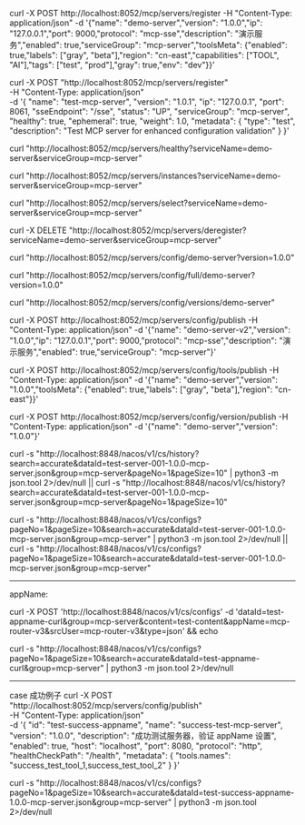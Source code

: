 curl -X POST http://localhost:8052/mcp/servers/register -H "Content-Type: application/json" -d '{"name": "demo-server","version": "1.0.0","ip": "127.0.0.1","port": 9000,"protocol": "mcp-sse","description": "演示服务","enabled": true,"serviceGroup": "mcp-server","toolsMeta": {"enabled": true,"labels": ["gray", "beta"],"region": "cn-east","capabilities": ["TOOL", "AI"],"tags": ["test", "prod"],"gray": true,"env": "dev"}}'


curl -X POST "http://localhost:8052/mcp/servers/register" \
     -H "Content-Type: application/json" \
     -d '{
       "name": "test-mcp-server",
       "version": "1.0.1",
       "ip": "127.0.0.1",
       "port": 8061,
       "sseEndpoint": "/sse",
       "status": "UP",
       "serviceGroup": "mcp-server",
       "healthy": true,
       "ephemeral": true,
       "weight": 1.0,
       "metadata": {
         "type": "test",
         "description": "Test MCP server for enhanced configuration validation"
       }
     }'

curl "http://localhost:8052/mcp/servers/healthy?serviceName=demo-server&serviceGroup=mcp-server"

curl "http://localhost:8052/mcp/servers/instances?serviceName=demo-server&serviceGroup=mcp-server"


curl "http://localhost:8052/mcp/servers/select?serviceName=demo-server&serviceGroup=mcp-server"

curl -X DELETE "http://localhost:8052/mcp/servers/deregister?serviceName=demo-server&serviceGroup=mcp-server"

curl "http://localhost:8052/mcp/servers/config/demo-server?version=1.0.0"

curl "http://localhost:8052/mcp/servers/config/full/demo-server?version=1.0.0"

curl "http://localhost:8052/mcp/servers/config/versions/demo-server"

curl -X POST http://localhost:8052/mcp/servers/config/publish -H "Content-Type: application/json" -d '{"name": "demo-server-v2","version": "1.0.0","ip": "127.0.0.1","port": 9000,"protocol": "mcp-sse","description": "演示服务","enabled": true,"serviceGroup": "mcp-server"}'


curl -X POST http://localhost:8052/mcp/servers/config/tools/publish -H "Content-Type: application/json" -d '{"name": "demo-server","version": "1.0.0","toolsMeta": {"enabled": true,"labels": ["gray", "beta"],"region": "cn-east"}}'


curl -X POST http://localhost:8052/mcp/servers/config/version/publish -H "Content-Type: application/json" -d '{"name": "demo-server","version": "1.0.0"}'


curl -s "http://localhost:8848/nacos/v1/cs/history?search=accurate&dataId=test-server-001-1.0.0-mcp-server.json&group=mcp-server&pageNo=1&pageSize=10" | python3 -m json.tool 2>/dev/null || curl -s "http://localhost:8848/nacos/v1/cs/history?search=accurate&dataId=test-server-001-1.0.0-mcp-server.json&group=mcp-server&pageNo=1&pageSize=10"


curl -s "http://localhost:8848/nacos/v1/cs/configs?pageNo=1&pageSize=10&search=accurate&dataId=test-server-001-1.0.0-mcp-server.json&group=mcp-server" | python3 -m json.tool 2>/dev/null || curl -s "http://localhost:8848/nacos/v1/cs/configs?pageNo=1&pageSize=10&search=accurate&dataId=test-server-001-1.0.0-mcp-server.json&group=mcp-server"

-----------------------------------
appName:

curl -X POST 'http://localhost:8848/nacos/v1/cs/configs' -d 'dataId=test-appname-curl&group=mcp-server&content=test-content&appName=mcp-router-v3&srcUser=mcp-router-v3&type=json' && echo

curl -s "http://localhost:8848/nacos/v1/cs/configs?pageNo=1&pageSize=10&search=accurate&dataId=test-appname-curl&group=mcp-server" | python3 -m json.tool 2>/dev/null

-----------------------------------
case 成功例子
curl -X POST "http://localhost:8052/mcp/servers/config/publish" \
  -H "Content-Type: application/json" \
  -d '{
    "id": "test-success-appname",
    "name": "success-test-mcp-server",
    "version": "1.0.0",
    "description": "成功测试服务器，验证 appName 设置",
    "enabled": true,
    "host": "localhost",
    "port": 8080,
    "protocol": "http",
    "healthCheckPath": "/health",
    "metadata": {
      "tools.names": "success_test_tool_1,success_test_tool_2"
    }
  }'

curl -s "http://localhost:8848/nacos/v1/cs/configs?pageNo=1&pageSize=10&search=accurate&dataId=test-success-appname-1.0.0-mcp-server.json&group=mcp-server" | python3 -m json.tool 2>/dev/null